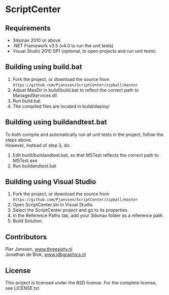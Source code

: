 ScriptCenter
============

Requirements
------------
* 3dsmax 2010 or above
* .NET Framework v3.5 (v4.0 to run the unit tests)
* Visual Studio 2010 SP1 (optional, to open projects and run unit tests)

Building using build.bat
------------------------
1. Fork the project, or download the source from 
    `https://github.com/Pjanssen/ScriptCenter/zipball/master`
2. Adjust MaxDir in build/build.bat to reflect the correct path to ManagedServices.dll
3. Run build.bat
4. The compiled files are located in build/deploy/

Building using buildandtest.bat
-------------------------------
To both compile and automatically run all unit tests in the project, follow the steps above.  
However, instead of step 3, do:  

1. Edit build/buildandtest.bat, so that MSTest reflects the correct path to MSTest.exe
2. Run buildandtest.bat

Building using Visual Studio
----------------------------
1. Fork the project, or download the source from 
    `https://github.com/Pjanssen/ScriptCenter/zipball/master`
2. Open ScriptCenter.sln in Visual Studio.
3. Select the ScriptCenter project and go to its properties.
4. In the Reference Paths tab, add your 3dsmax folder as a reference path.
5. Build Solution.

Contributors
------------
Pier Janssen, www.threesixty.nl  
Jonathan de Blok, www.jdbgraphics.nl

License
-------
This project is licensed under the BSD license. For the complete license, see LICENSE.txt